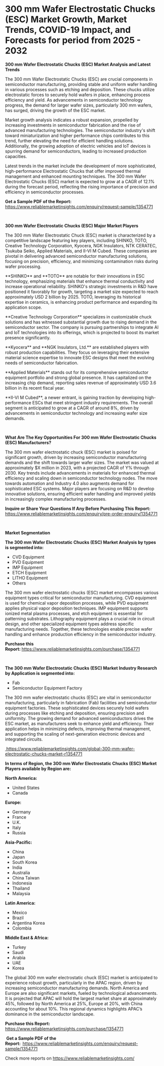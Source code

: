 <p><h1>300 mm Wafer Electrostatic Chucks (ESC) Market Growth, Market Trends, COVID-19 Impact, and Forecasts for period from 2025 - 2032</h1></p><p><strong>300 mm Wafer Electrostatic Chucks (ESC) Market Analysis and Latest Trends</strong></p>
<p><p>The 300 mm Wafer Electrostatic Chucks (ESC) are crucial components in semiconductor manufacturing, providing stable and uniform wafer handling in various processes such as etching and deposition. These chucks utilize electrostatic forces to securely hold wafers in place, enhancing process efficiency and yield. As advancements in semiconductor technology progress, the demand for larger wafer sizes, particularly 300 mm wafers, has surged, driving the growth of the ESC market.</p><p>Market growth analysis indicates a robust expansion, propelled by increasing investments in semiconductor fabrication and the rise of advanced manufacturing technologies. The semiconductor industry's shift toward miniaturization and higher performance chips contributes to this trend, further elevating the need for efficient handling solutions. Additionally, the growing adoption of electric vehicles and IoT devices is spurring demand for semiconductors, leading to increased production capacities.</p><p>Latest trends in the market include the development of more sophisticated, high-performance Electrostatic Chucks that offer improved thermal management and enhanced mounting techniques. The 300 mm Wafer Electrostatic Chucks (ESC) market is expected to grow at a CAGR of 12.1% during the forecast period, reflecting the rising importance of precision and efficiency in semiconductor processes.</p></p>
<p><strong>Get a Sample PDF of the Report:&nbsp;</strong> <a href="https://www.reliablemarketinsights.com/enquiry/request-sample/1354771?utm_campaign=2010&utm_medium=2&utm_source=Github&utm_content=ia&utm_term=13022025&utm_id=300-mm-wafer-electrostatic-chucks-esc">https://www.reliablemarketinsights.com/enquiry/request-sample/1354771</a></p>
<p>&nbsp;</p>
<p><strong>300 mm Wafer Electrostatic Chucks (ESC) Major Market Players</strong></p>
<p><p>The 300 mm Wafer Electrostatic Chuck (ESC) market is characterized by a competitive landscape featuring key players, including SHINKO, TOTO, Creative Technology Corporation, Kyocera, NGK Insulators, NTK CERATEC, Tsukuba Seiko, Applied Materials, and II-VI M Cubed. These companies are pivotal in delivering advanced semiconductor manufacturing solutions, focusing on precision, efficiency, and minimizing contamination risks during wafer processing.</p><p>**SHINKO** and **TOTO** are notable for their innovations in ESC technology, emphasizing materials that enhance thermal conductivity and increase operational reliability. SHINKO's strategic investments in R&D have positioned it favorably for growth, targeting a market size expected to reach approximately USD 2 billion by 2025. TOTO, leveraging its historical expertise in ceramics, is enhancing product performance and expanding its application scope.</p><p>**Creative Technology Corporation** specializes in customizable chuck solutions and has witnessed substantial growth due to rising demand in the semiconductor sector. The company is pursuing partnerships to integrate AI and IoT technologies into its offerings, which is projected to boost its market presence significantly.</p><p>**Kyocera** and **NGK Insulators, Ltd.** are established players with robust production capabilities. They focus on leveraging their extensive material science expertise to innovate ESC designs that meet the evolving needs of semiconductor fabrication.</p><p>**Applied Materials** stands out for its comprehensive semiconductor equipment portfolio and strong global presence. It has capitalized on the increasing chip demand, reporting sales revenue of approximately USD 3.6 billion in its recent fiscal year.</p><p>**II-VI M Cubed**, a newer entrant, is gaining traction by developing high-performance ESCs that meet stringent industry requirements. The overall segment is anticipated to grow at a CAGR of around 8%, driven by advancements in semiconductor technology and increasing wafer size demands.</p></p>
<p>&nbsp;</p>
<p><strong>What Are The Key Opportunities For 300 mm Wafer Electrostatic Chucks (ESC) Manufacturers?</strong></p>
<p><p>The 300 mm wafer electrostatic chuck (ESC) market is poised for significant growth, driven by increasing semiconductor manufacturing demands and the shift towards larger wafer sizes. The market was valued at approximately $X million in 2023, with a projected CAGR of Y% through 2030. Key trends include advancements in materials for enhanced thermal efficiency and scaling down in semiconductor technology nodes. The move towards automation and Industry 4.0 also augments demand for sophisticated ESC systems. Major players are focusing on R&D to develop innovative solutions, ensuring efficient wafer handling and improved yields in increasingly complex manufacturing processes.</p></p>
<p><strong>Inquire or Share Your Questions If Any Before Purchasing This Report:</strong> <a href="https://www.reliablemarketinsights.com/enquiry/pre-order-enquiry/1354771?utm_campaign=2010&utm_medium=2&utm_source=Github&utm_content=ia&utm_term=13022025&utm_id=300-mm-wafer-electrostatic-chucks-esc">https://www.reliablemarketinsights.com/enquiry/pre-order-enquiry/1354771</a></p>
<p>&nbsp;</p>
<p><strong>Market Segmentation</strong></p>
<p><strong>The 300 mm Wafer Electrostatic Chucks (ESC) Market Analysis by types is segmented into:</strong></p>
<p><ul><li>CVD Equipment</li><li>PVD Equipment</li><li>IMP Equipment</li><li>ETCH Equipment</li><li>LITHO Equipment</li><li>Others</li></ul></p>
<p><p>The 300 mm wafer electrostatic chucks (ESC) market encompasses various equipment types critical for semiconductor manufacturing. CVD equipment is used for chemical vapor deposition processes, while PVD equipment applies physical vapor deposition techniques. IMP equipment supports ionized metal plasma processes, and etch equipment is essential for patterning substrates. Lithography equipment plays a crucial role in circuit design, and other specialized equipment types address specific manufacturing needs. Together, these technologies enable precise wafer handling and enhance production efficiency in the semiconductor industry.</p></p>
<p><strong>Purchase this Report:&nbsp;</strong><a href="https://www.reliablemarketinsights.com/purchase/1354771?utm_campaign=2010&utm_medium=2&utm_source=Github&utm_content=ia&utm_term=13022025&utm_id=300-mm-wafer-electrostatic-chucks-esc">https://www.reliablemarketinsights.com/purchase/1354771</a></p>
<p>&nbsp;</p>
<p><strong>The 300 mm Wafer Electrostatic Chucks (ESC) Market Industry Research by Application is segmented into:</strong></p>
<p><ul><li>Fab</li><li>Semiconductor Equipment Factory</li></ul></p>
<p><p>The 300 mm wafer electrostatic chucks (ESC) are vital in semiconductor manufacturing, particularly in fabrication (Fab) facilities and semiconductor equipment factories. These sophisticated devices securely hold wafers during processes like etching and deposition, ensuring precision and uniformity. The growing demand for advanced semiconductors drives the ESC market, as manufacturers seek to enhance yield and efficiency. Their application helps in minimizing defects, improving thermal management, and supporting the scaling of next-generation electronic devices and integrated circuits.</p></p>
<p><a href="https://www.reliablemarketinsights.com/global-300-mm-wafer-electrostatic-chucks-market-r1354771?utm_campaign=2010&utm_medium=2&utm_source=Github&utm_content=ia&utm_term=13022025&utm_id=300-mm-wafer-electrostatic-chucks-esc">&nbsp;https://www.reliablemarketinsights.com/global-300-mm-wafer-electrostatic-chucks-market-r1354771</a></p>
<p><strong>In terms of Region, the 300 mm Wafer Electrostatic Chucks (ESC) Market Players available by Region are:</strong></p>
<p>
    <p> <strong> North America: </strong>
        <ul>
            <li>United States</li>
            <li>Canada</li>
        </ul>
        </p> 
    <p> <strong> Europe: </strong>
        <ul>
            <li>Germany</li>
            <li>France</li>
            <li>U.K.</li>
            <li>Italy</li>
            <li>Russia</li>
        </ul>
        </p> 
    <p> <strong> Asia-Pacific: </strong>
        <ul>
            <li>China</li>
            <li>Japan</li>
            <li>South Korea</li>
            <li>India</li>
            <li>Australia</li>
            <li>China Taiwan</li>
            <li>Indonesia</li>
            <li>Thailand</li>
            <li>Malaysia</li>
        </ul>
        </p> 
    <p> <strong> Latin America: </strong>
        <ul>
            <li>Mexico</li>
            <li>Brazil</li>
            <li>Argentina Korea</li>
            <li>Colombia</li>
        </ul>
        </p> 
    <p> <strong> Middle East & Africa: </strong>
        <ul>
            <li>Turkey</li>
            <li>Saudi</li>
            <li>Arabia</li>
            <li>UAE</li>
            <li>Korea</li>
        </ul>
    </p>
    </p>
<p><p>The global 300 mm wafer electrostatic chuck (ESC) market is anticipated to experience robust growth, particularly in the APAC region, driven by increasing semiconductor manufacturing demands. North America and Europe are also significant markets, fueled by technological advancements. It is projected that APAC will hold the largest market share at approximately 45%, followed by North America at 25%, Europe at 20%, with China accounting for about 10%. This regional dynamics highlights APAC’s dominance in the semiconductor landscape.</p></p>
<p><strong>Purchase this Report: </strong><a href="https://www.reliablemarketinsights.com/purchase/1354771?utm_campaign=2010&utm_medium=2&utm_source=Github&utm_content=ia&utm_term=13022025&utm_id=300-mm-wafer-electrostatic-chucks-esc">https://www.reliablemarketinsights.com/purchase/1354771</a></p>
<p>&nbsp;<strong>Get a Sample PDF of the Report:&nbsp;&nbsp;</strong><a href="https://www.reliablemarketinsights.com/enquiry/request-sample/1354771?utm_campaign=2010&utm_medium=2&utm_source=Github&utm_content=ia&utm_term=13022025&utm_id=300-mm-wafer-electrostatic-chucks-esc">https://www.reliablemarketinsights.com/enquiry/request-sample/1354771</a></p>
<p><strong></strong></p>
<p>Check more reports on <a href="https://www.reliablemarketinsights.com/?utm_campaign=2010&utm_medium=2&utm_source=Github&utm_content=ia&utm_term=13022025&utm_id=300-mm-wafer-electrostatic-chucks-esc">https://www.reliablemarketinsights.com/</a></p>